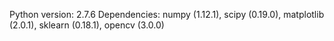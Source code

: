 Python version: 2.7.6
Dependencies: numpy (1.12.1), scipy (0.19.0), matplotlib (2.0.1), sklearn (0.18.1), opencv (3.0.0)
